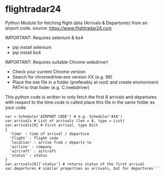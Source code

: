 # flightradar24
Python Module for fetching flight data (Arrivals &amp; Departures) from an airport code. source: https://www.flightradar24.com

IMPORTANT: Requires selenium & bs4
- pip install selenium
- pip install bs4

IMPORTANT: Requires suitable Chrome webdriver!
- Check your current Chrome version
- Search for chromedriver.exe version XX (e.g. 96)
- Place the exe file in a folder (preferably at root) and create environment PATH to that foder (e.g. C:/webdriver)

This python code is written to only fetch the first 8 arrivals and departures with respect to the time code is called
place this file in the same folder as your code

```from flightradar import Schedule 
var = Schedule('AIRPORT CODE') # e.g. Schedule('AXA')
var.arrivals # List of arrivals (len = 8, type = List)
var.arrivals[0] # First arrival, type Dict
{
  'time' : time of arrival / departure
  'flight' : flight code
  'location' : arrive from / departs to
  'airline' : company
  'aircraft' : aircraft
  'status' : status
}
var.arrivals[0]['status'] # returns status of the first arrival
var.departures # similar properties as arrivals, but for departures```
